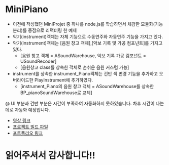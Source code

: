# MiniPiano
* 이전에 작성했던 MiniProjet 중 하나를 node.js를 학습하면서 체감한 모듈화(기능 분리)를 중점으로 리팩터링 한 예제
* 악기(instrument)객체는 자체 기능으로 수동연주와 자동연주 기능을 가지고 있다.
* 악기(instrument)객체는 [음원 창고 객체],[악보 기록 및 가공 컴포넌트]를 가지고 있다.
  * [음원 창고 객체 = ASoundWarehouse, 악보 기록 가공 컴포넌트 = USoundRecoder]
  * [음원창고 class를 상속한 객체로 손쉬운 음원 커스텀 가능]
* instrument를 상속한 instrument_Piano객체는 건반 색 변경 기능을 추가하고 오버라이드한 PlayInstrument에 추가하였다.
  * [instrument_Piano의 음원 창고 객체 = ASoundWarehouse를 상속한 BP_pianoSoundWarehouse로 교체]

@ UI 부분과 건반 부분은 시간이 부족하여 자동화하지 못하였습니다. 차후 시간이 나는데로 자동화 예정입니다.
* [영상 링크]()
* [프로젝트 빌드 파일]()
* [포트폴리오 링크]()
# 읽어주셔서 감사합니다!!
